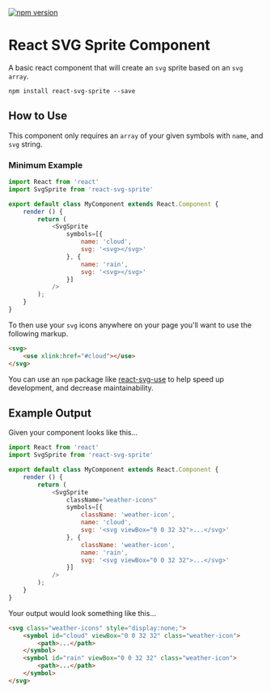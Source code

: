 [![npm version](https://badge.fury.io/js/react-svg-sprite.svg)](https://badge.fury.io/js/react-svg-sprite)

# React SVG Sprite Component
A basic react component that will create an `svg` sprite based on an `svg` `array`.

`npm install react-svg-sprite --save`

## How to Use
This component only requires an `array` of your given symbols with `name`, and `svg` string.

### Minimum Example

```javascript
import React from 'react'
import SvgSprite from 'react-svg-sprite'

export default class MyComponent extends React.Component {
    render () {
        return (
            <SvgSprite
                symbols=[{
                    name: 'cloud',
                    svg: '<svg></svg>'
                }, {
                    name: 'rain',
                    svg: '<svg></svg>'
                }]
            />
        );
    }
}
```

To then use your `svg` icons anywhere on your page you'll want to use the following markup.
```html
<svg>
    <use xlink:href="#cloud"></use>
</svg>
```
You can use an `npm` package like [react-svg-use](https://www.npmjs.com/package/react-svg-use) to help speed up development, and decrease maintainability.


## Example Output

Given your component looks like this...
```javascript
import React from 'react'
import SvgSprite from 'react-svg-sprite'

export default class MyComponent extends React.Component {
    render () {
        return (
            <SvgSprite
                className="weather-icons"
                symbols=[{
                    className: 'weather-icon',
                    name: 'cloud',
                    svg: '<svg viewBox="0 0 32 32">...</svg>'
                }, {
                    className: 'weather-icon',
                    name: 'rain',
                    svg: '<svg viewBox="0 0 32 32">...</svg>'
                }]
            />
        );
    }
}
```

Your output would look something like this...
```html
<svg class="weather-icons" style="display:none;">
    <symbol id="cloud" viewBox="0 0 32 32" class="weather-icon">
        <path>...</path>
    </symbol>
    <symbol id="rain" viewBox="0 0 32 32" class="weather-icon">
        <path>...</path>
    </symbol>
</svg>
```
